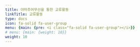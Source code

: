 ```yaml
---
title: 아마추어무선을 통한 교류활동
linkTitle: 교류활동
type: docs
icon: fa-solid fa-user-group
menu: {main: {pre: <i class="fa-solid fa-user-group"></i>}}
# menu: {main: {weight: 10}}
weight: 10
---
```





